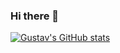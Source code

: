 ### Hi there 👋

[![Gustav's GitHub stats](https://github-readme-stats.vercel.app/api?username=jschilpp)](https://github.com/anuraghazra/github-readme-stats)

<!--
**jschilpp/jschilpp** is a ✨ _special_ ✨ repository because its `README.md` (this file) appears on your GitHub profile.

Here are some ideas to get you started:

- 🔭 I’m currently working on ...
- 🌱 I’m currently learning ...
- 👯 I’m looking to collaborate on ...
- 🤔 I’m looking for help with ...
- 💬 Ask me about ...
- 📫 How to reach me: ...
- 😄 Pronouns: ...
- ⚡ Fun fact: ...
-->
